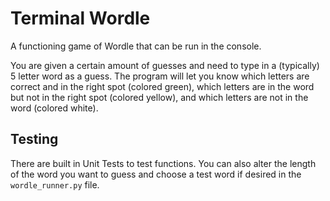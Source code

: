 # Terminal Wordle
A functioning game of Wordle that can be run in the console.

You are given a certain amount of guesses and need to type in a (typically) 5 letter word as a guess.
The program will let you know which letters are correct and in the right spot (colored green), which letters are in the word but not in the right spot (colored yellow), and which letters are not in the word (colored white).

## Testing
There are built in Unit Tests to test functions.
You can also alter the length of the word you want to guess and choose a test word if desired in the `wordle_runner.py` file.
